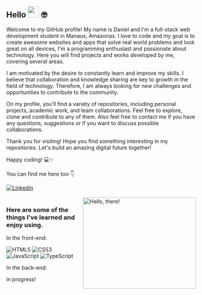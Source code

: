 ## Hello <img src="https://media.giphy.com/media/hvRJCLFzcasrR4ia7z/giphy.gif" width="30"> 🤓

Welcome to my GitHub profile! My name is Daniel and I'm a full-stack web development student in Manaus, Amazonas. I love to code and my goal is to create awesome websites and apps that solve real world problems and look great on all devices, I'm a programming enthusiast and passionate about technology. Here you will find projects and works developed by me, covering several areas.

I am motivated by the desire to constantly learn and improve my skills. I believe that collaboration and knowledge sharing are key to growth in the field of technology. Therefore, I am always looking for new challenges and opportunities to contribute to the community.

On my profile, you'll find a variety of repositories, including personal projects, academic work, and team collaborations. Feel free to explore, clone and contribute to any of them. Also feel free to contact me if you have any questions, suggestions or if you want to discuss possible collaborations.

Thank you for visiting! Hope you find something interesting in my repositories. Let's build an amazing digital future together!

Happy coding! 💻✨

You can find me here too 👇

<div>
  <a href="https://www.linkedin.com/in/daniel-damasceno-0b8aa226b/" target="_blank">
 <img align="center" src="https://img.shields.io/badge/LinkedIn-0077B5?style=for-the-badge&logo=linkedin&logoColor=white" alt="Linkedin"/>
</a>
 </div>
 <br>
 
<a href="#">
<img src="https://media.tenor.com/OKLkZ1Um5HIAAAAC/mad-typing.gif" title="hello" width="300" height="243" align="right" alt="Hello, there!">
</a>

### Here are some of the things I've learned and enjoy using.

In the front-end:

![HTML5](https://img.shields.io/badge/-HTML5-232323?style=flat&labelColor=E34F26&logo=html5&logoColor=ffffff)
![CSS3](https://img.shields.io/badge/-CSS3-232323?style=flat&labelColor=1572B6&logo=css3&logoColor=ffffff)
![JavaScript](https://img.shields.io/badge/-JavaScript-232323?style=flat&labelColor=000000&logo=javascript&logoColor=F7DF1E)
![TypeScript](https://img.shields.io/badge/-TypeScript-232323?style=flat&labelColor=000000&logo=typescript&logoColor=3178C6)

In the back-end:

in progress!
